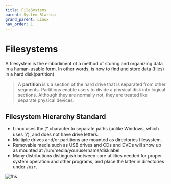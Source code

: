 ```yaml
---
title: FileSystems
parent: System Startup
grand_parent: Linux
nav_order: 1
---
```


# Filesystems

 A filesystem is the embodiment of a method of storing and organizing data in a human-usable form. In other words, is how to find and store data (files) in a hard disk(partition)

 > A **partition** is s a section of the hard drive that is separated from other segments. Partitions enable users to divide a physical disk into logical sections. Although they are normally not, they are treated like separate physical devices.

## Filesystem Hierarchy Standard

- Linux uses the ‘/’ character to separate paths (unlike Windows, which uses ‘\’), and does not have drive letters. 
- Multiple drives and/or partitions are mounted as directories filesystem. 
- Removable media such as USB drives and CDs and DVDs will show up as mounted at /run/media/yourusername/disklabel 
- Many distributions distinguish between core utilities needed for proper system operation and other programs, and place the latter in directories under `/usr`.

![fhs](https://courses.edx.org/assets/courseware/v1/66def40e2774fd96011565107706da2d/asset-v1:LinuxFoundationX+LFS101x+1T2020+type@asset+block/dirtree.jpg)
